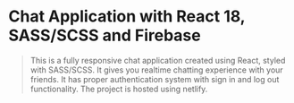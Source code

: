 # Chat Application with React 18, SASS/SCSS and Firebase
> This is a fully responsive chat application created using React, styled with SASS/SCSS. It gives you realtime chatting experience with your friends. It has proper authentication system with sign in and log out functionality. The project is hosted using netlify.
